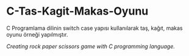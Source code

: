 # C-Tas-Kagit-Makas-Oyunu

C Programlama dilinin switch case yapısı kullanılarak taş, kağıt, makas oyunu örneği yapılmıştır.

*Creating rock paper scissors game with C programming language.*

